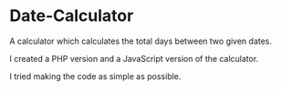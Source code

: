 # Date-Calculator
A calculator which calculates the total days between two given dates. 

I created a PHP version and a JavaScript version of the calculator. 

I tried making the code as simple as possible.
